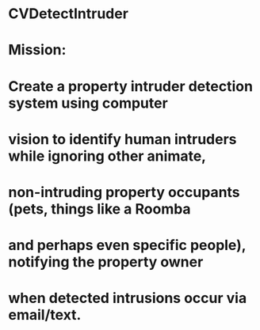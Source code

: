 # CVDetectIntruder
# Mission: 
#
#	Create a property intruder detection system using computer
#	vision to identify human intruders while ignoring other animate,
#	non-intruding property occupants (pets, things like a Roomba
#	and perhaps even specific people), notifying the property owner
#	when detected intrusions occur via email/text.
#
#
#

